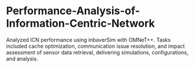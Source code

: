 # Performance-Analysis-of-Information-Centric-Network
 Analyzed ICN performance using inbaverSim with OMNeT++. Tasks included cache optimization, communication issue resolution, and impact assessment of sensor data retrieval, delivering simulations, configurations, and analysis.
